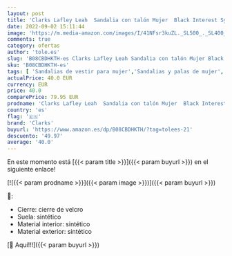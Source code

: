 ```yaml
---
layout: post
title: 'Clarks Lafley Leah  Sandalia con talón Mujer  Black Interest Synthetic  35.5 EU'
date: 2022-09-02 15:11:44
image: 'https://m.media-amazon.com/images/I/41NFsr3kuZL._SL500_._SL400_.jpg'
comments: true
category: ofertas
author: 'tole.es'
slug: 'B08CBDHKTH-es Clarks Lafley Leah Sandalia con talón Mujer Black Interest...'
sku: 'B08CBDHKTH-es'
tags: [ 'Sandalias de vestir para mujer','Sandalias y palas de mujer','Zapatos','Zapatos para mujer','Zapatos y complementos','clarks','sandalia','🇪🇸', ]
actualPrice: 40.0 EUR
currency: EUR
price: 40.0
comparePrice: 79.95 EUR
prodname: 'Clarks Lafley Leah  Sandalia con talón Mujer  Black Interest Synthetic  35.5 EU'
country: 'es'
flag: '🇪🇸'
brand: 'Clarks'
buyurl: 'https://www.amazon.es/dp/B08CBDHKTH/?tag=tolees-21'
descuento: '49.97'
average: '40.0'
---
```


En este momento está [{{< param title >}}]({{< param buyurl >}}) en el siguiente enlace!

[![{{< param prodname >}}]({{< param image >}})]({{< param buyurl >}})

🔎:

- Cierre: cierre de velcro
- Suela: sintético
- Material interior: sintético
- Material exterior: sintético

[🛒 Aquí!!!]({{< param buyurl >}})
